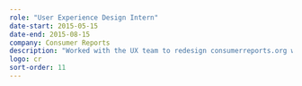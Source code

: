 ```yaml
---
role: "User Experience Design Intern"
date-start: 2015-05-15
date-end: 2015-08-15
company: Consumer Reports
description: "Worked with the UX team to redesign consumerreports.org with an emphasis on data visualization, better conveying complex data to the large user base."
logo: cr
sort-order: 11
---
```

